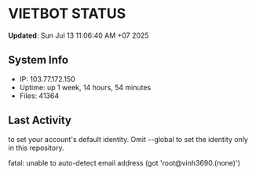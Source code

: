 # VIETBOT STATUS
**Updated**: Sun Jul 13 11:06:40 AM +07 2025

## System Info
- IP: 103.77.172.150
- Uptime: up 1 week, 14 hours, 54 minutes
- Files: 41364

## Last Activity

to set your account's default identity.
Omit --global to set the identity only in this repository.

fatal: unable to auto-detect email address (got 'root@vinh3690.(none)')
